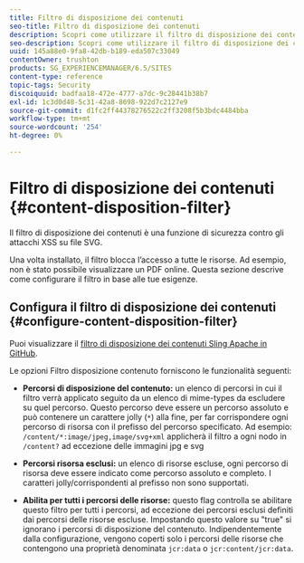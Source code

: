```yaml
---
title: Filtro di disposizione dei contenuti
seo-title: Filtro di disposizione dei contenuti
description: Scopri come utilizzare il filtro di disposizione dei contenuti per evitare attacchi XSS.
seo-description: Scopri come utilizzare il filtro di disposizione dei contenuti per evitare attacchi XSS.
uuid: 145a88e0-9fa8-42db-b189-eda507c33049
contentOwner: trushton
products: SG_EXPERIENCEMANAGER/6.5/SITES
content-type: reference
topic-tags: Security
discoiquuid: badfaa18-472e-4777-a7dc-9c28441b38b7
exl-id: 1c3d0d48-5c31-42a8-8698-922d7c2127e9
source-git-commit: d1fc2ff44378276522c2ff3208f5b3bdc4484bba
workflow-type: tm+mt
source-wordcount: '254'
ht-degree: 0%

---
```


# Filtro di disposizione dei contenuti {#content-disposition-filter}

Il filtro di disposizione dei contenuti è una funzione di sicurezza contro gli attacchi XSS su file SVG.

Una volta installato, il filtro blocca l’accesso a tutte le risorse. Ad esempio, non è stato possibile visualizzare un PDF online. Questa sezione descrive come configurare il filtro in base alle tue esigenze.

## Configura il filtro di disposizione dei contenuti {#configure-content-disposition-filter}

Puoi visualizzare il [filtro di disposizione dei contenuti Sling Apache in GitHub](https://github.com/apache/sling-org-apache-sling-security/blob/master/src/main/java/org/apache/sling/security/impl/ContentDispositionFilterConfiguration.java).

Le opzioni Filtro disposizione contenuto forniscono le funzionalità seguenti:

* **Percorsi di disposizione del contenuto:** un elenco di percorsi in cui il filtro verrà applicato seguito da un elenco di mime-types da escludere su quel percorso. Questo percorso deve essere un percorso assoluto e può contenere un carattere jolly (`*`) alla fine, per far corrispondere ogni percorso di risorsa con il prefisso del percorso specificato. Ad esempio: `/content/*:image/jpeg,image/svg+xml` applicherà il filtro a ogni nodo in `/content?` ad eccezione delle immagini jpg e svg

* **Percorsi risorsa esclusi:** un elenco di risorse escluse, ogni percorso di risorsa deve essere indicato come percorso assoluto e completo. I caratteri jolly/corrispondenti al prefisso non sono supportati.

* **Abilita per tutti i percorsi delle risorse:** questo flag controlla se abilitare questo filtro per tutti i percorsi, ad eccezione dei percorsi esclusi definiti dai percorsi delle risorse escluse. Impostando questo valore su &quot;true&quot; si ignorano i percorsi di disposizione del contenuto. Indipendentemente dalla configurazione, vengono coperti solo i percorsi delle risorse che contengono una proprietà denominata `jcr:data` o `jcr:content/jcr:data`.
